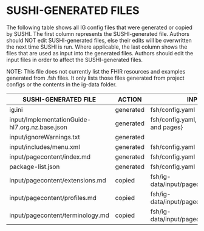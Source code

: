 # SUSHI-GENERATED FILES #

The following table shows all IG config files that were generated or copied by SUSHI.  The first column
represents the SUSHI-generated file. Authors should NOT edit SUSHI-generated files, else their edits will
be overwritten the next time SUSHI is run. Where applicable, the last column shows the files that are used
as input into the generated files. Authors should edit the input files in order to affect the SUSHI-generated
files.

NOTE: This file does not currently list the FHIR resources and examples generated from .fsh files. It only
lists those files generated from project configs or the contents in the ig-data folder.

| SUSHI-GENERATED FILE                           | ACTION    | INPUT FILE(S)                                    |
| ---------------------------------------------- | --------- | ------------------------------------------------ |
| ig.ini                                         | generated | fsh/config.yaml                                  |
| input/ImplementationGuide-hl7.org.nz.base.json | generated | fsh/config.yaml, {all input resources and pages} |
| input/ignoreWarnings.txt                       | generated |                                                  |
| input/includes/menu.xml                        | generated | fsh/config.yaml                                  |
| input/pagecontent/index.md                     | generated | fsh/config.yaml                                  |
| package-list.json                              | generated | fsh/config.yaml                                  |
| input/pagecontent/extensions.md                | copied    | fsh/ig-data/input/pagecontent/extensions.md      |
| input/pagecontent/profiles.md                  | copied    | fsh/ig-data/input/pagecontent/profiles.md        |
| input/pagecontent/terminology.md               | copied    | fsh/ig-data/input/pagecontent/terminology.md     |